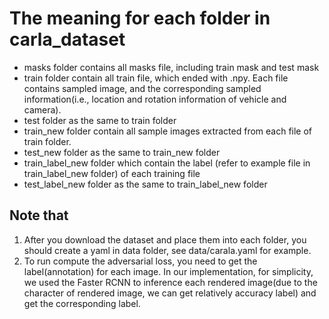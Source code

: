 # The meaning for each folder in carla_dataset
+ masks folder contains all masks file, including train mask and test mask
+ train folder contain all train file, which ended with .npy. Each file contains sampled image, and the corresponding sampled information(i.e., location and rotation information of vehicle and camera).
+ test folder as the same to train folder
+ train_new folder contain all sample images extracted from each file of train folder.
+ test_new folder as the same to train_new folder
+ train_label_new folder which contain the label (refer to example file in train_label_new folder) of each training file
+ test_label_new folder as the same to train_label_new folder
## Note that
1. After you download the dataset and place them into each folder, you should create a yaml in data folder, see data/carala.yaml for example. 
2. To run compute the adversarial loss, you need to get the label(annotation) for each image. In our implementation, for simplicity, we used the Faster RCNN to inference each rendered image(due to the character of rendered image, we can get relatively accuracy label) and get the corresponding label.